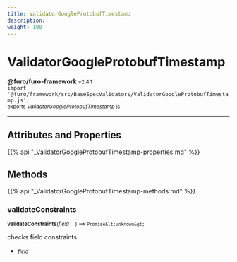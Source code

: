 ```yaml
---
title: ValidatorGoogleProtobufTimestamp
description: 
weight: 100
---
```


# ValidatorGoogleProtobufTimestamp

**@furo/furo-framework** <small>v2.4.1</small>
<br>`import '@furo/framework/src/BaseSpecValidators/ValidatorGoogleProtobufTimestamp.js';`<small>
<br>exports *ValidatorGoogleProtobufTimestamp* js</small>


****



## Attributes and Properties
{{% api "_ValidatorGoogleProtobufTimestamp-properties.md" %}}






## Methods
{{% api "_ValidatorGoogleProtobufTimestamp-methods.md" %}}


### **validateConstraints**
<small>**validateConstraints**(*field* `` ) ⟹ `Promise&lt;unknown&gt;`</small>

checks field constraints

- <small>*field* </small>
<br><br>
